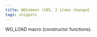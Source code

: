 ```yaml
---
title: WOCommon r185, 2 items changed
tags: snippets
---
```


WO_LOAD macro (constructor functions).
